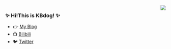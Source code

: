 <img align="right" src="https://github-readme-stats.vercel.app/api?username=kbdog&show_icons=true&icon_color=CE1D2D&text_color=718096&bg_color=00000000&hide_title=true&hide_border=true" />

### :sparkles: Hi!This is KBdog! :sparkles:
- :point_right: [My Blog](https://kbdog.github.io/)
- :tv: [Bilibili](https://space.bilibili.com/3368545)
- :bird: [Twitter](https://twitter.com/yu1246450339)

<!--
**KBdog/KBdog** is a ✨ _special_ ✨ repository because its `README.md` (this file) appears on your GitHub profile.

Here are some ideas to get you started:

- 🔭 I’m currently working on ...
- 🌱 I’m currently learning ...
- 👯 I’m looking to collaborate on ...
- 🤔 I’m looking for help with ...
- 💬 Ask me about ...
- 📫 How to reach me: ...
- 😄 Pronouns: ...
- ⚡ Fun fact: ...
-->
